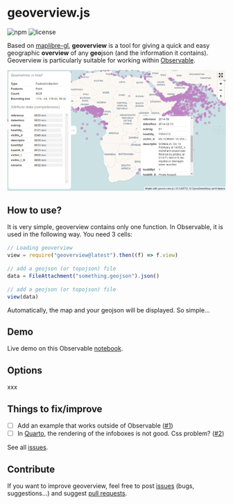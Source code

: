 # geoverview.js

![npm](https://img.shields.io/npm/v/geoverview) ![license](https://img.shields.io/badge/license-MIT-success)

Based on [maplibre-gl](https://maplibre.org/), **geoverview** is a tool for giving a quick and easy geographic **overview** of any **geo**json (and the information it contains). Geoverview is particularly suitable for working within [Observable](https://observablehq.com/@neocartocnrs/geoverview).

![geoverview](./img/geoverview.png)

## How to use?

It is very simple, geoverview contains only one function. In Observable, it is used in the following way. You need 3 cells:

```js
// Loading geoverview
view = require("geoverview@latest").then((f) => f.view)
```

```js
// add a geojson (or topojson) file
data = FileAttachment("something.geojson").json()
```

```js
// add a geojson (or topojson) file
view(data)
```

Automatically, the map and your geojson will be displayed. So simple...

## Demo

Live demo on this Observable [notebook](https://observablehq.com/@neocartocnrs/geoverview).

## Options

xxx

## Things to fix/improve

- [ ] Add an example that works outside of Observable ([#1](https://github.com/neocarto/geoverview/issues/1))
- [ ] In [Quarto](https://quarto.org/), the rendering of the infoboxes is not good. Css problem? ([#2](https://github.com/neocarto/geoverview/issues/2))

See all [issues](https://github.com/neocarto/geoverview/issues).

## Contribute

If you want to improve geoverview, feel free to post [issues](https://github.com/neocarto/geoverview/issues) (bugs, suggestions...) and suggest [pull requests](https://github.com/neocarto/geoverview/pulls).

